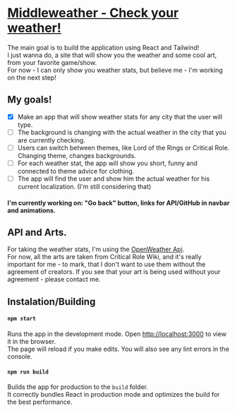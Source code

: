 # <a href="http://middleweather.pl">Middleweather - Check your weather!</a>

The main goal is to build the application using React and Tailwind!\
I just wanna do, a site that will show you the weather and some cool art, from your favorite game/show.\
For now - I can only show you weather stats, but believe me - I'm working on the next step!

## My goals!
- [x] Make an app that will show weather stats for any city that the user will type.
- [ ] The background is changing with the actual weather in the city that you are currently checking.
- [ ] Users can switch between themes, like Lord of the Rings or Critical Role. Changing theme, changes backgrounds.
- [ ] For each weather stat, the app will show you short, funny and connected to theme advice for clothing.
- [ ] The app will find the user and show him the actual weather for his current localization. (I'm still considering that) 

#### I'm currently working on: "Go back" button, links for API/GitHub in navbar and animations.  

## API and Arts.

For taking the weather stats, I'm using the [OpenWeather Api](https://openweathermap.org/api).\
For now, all the arts are taken from Critical Role Wiki, and it's really important for me - to mark, that I don't want to use them without the agreement of creators. If you see that your art is being used without your agreement - please contact me.

## Instalation/Building

#### `npm start`

Runs the app in the development mode. Open [http://localhost:3000](http://localhost:3000) to view it in the browser.\
The page will reload if you make edits. You will also see any lint errors in the console.

#### `npm run build`

Builds the app for production to the `build` folder.\
It correctly bundles React in production mode and optimizes the build for the best performance.
